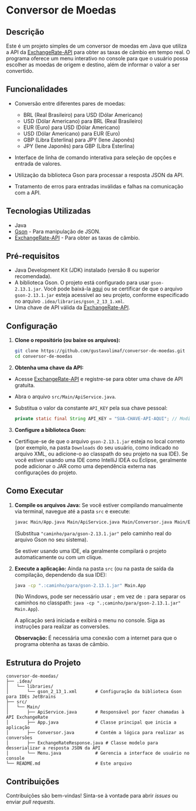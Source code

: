 # Conversor de Moedas

## Descrição

Este é um projeto simples de um conversor de moedas em Java que utiliza a API da [ExchangeRate-API](https://www.exchangerate-api.com/) para obter as taxas de câmbio em tempo real. O programa oferece um menu interativo no console para que o usuário possa escolher as moedas de origem e destino, além de informar o valor a ser convertido.

## Funcionalidades

* Conversão entre diferentes pares de moedas:

   * BRL (Real Brasileiro) para USD (Dólar Americano)
   * USD (Dólar Americano) para BRL (Real Brasileiro)
   * EUR (Euro) para USD (Dólar Americano)
   * USD (Dólar Americano) para EUR (Euro)
   * GBP (Libra Esterlina) para JPY (Iene Japonês)
   * JPY (Iene Japonês) para GBP (Libra Esterlina)
* Interface de linha de comando interativa para seleção de opções e entrada de valores.
* Utilização da biblioteca Gson para processar a resposta JSON da API.
* Tratamento de erros para entradas inválidas e falhas na comunicação com a API.

## Tecnologias Utilizadas

* Java
* [Gson](https://github.com/google/gson) - Para manipulação de JSON.
* [ExchangeRate-API](https://www.exchangerate-api.com/) - Para obter as taxas de câmbio.

## Pré-requisitos

* Java Development Kit (JDK) instalado (versão 8 ou superior recomendada).
* A biblioteca Gson. O projeto está configurado para usar `gson-2.13.1.jar`. Você pode baixá-la [aqui](https://search.maven.org/artifact/com.google.code.gson/gson/2.13.1/jar) ou se certificar de que o arquivo `gson-2.13.1.jar` esteja acessível ao seu projeto, conforme especificado no arquivo `.idea/libraries/gson_2_13_1.xml`.
* Uma chave de API válida da [ExchangeRate-API](https://www.exchangerate-api.com/).

## Configuração

1. **Clone o repositório (ou baixe os arquivos):**

   ```bash
   git clone https://github.com/gustavolimaf/conversor-de-moedas.git
   cd conversor-de-moedas
   ```

2. **Obtenha uma chave da API:**

* Acesse [ExchangeRate-API](https://www.exchangerate-api.com/) e registre-se para obter uma chave de API gratuita.
* Abra o arquivo `src/Main/ApiService.java`.
* Substitua o valor da constante `API_KEY` pela sua chave pessoal:

  ```java
  private static final String API_KEY = "SUA-CHAVE-API-AQUI"; // Modifique esta linha
  ```

3. **Configure a biblioteca Gson:**

* Certifique-se de que o arquivo `gson-2.13.1.jar` esteja no local correto (por exemplo, na pasta `Downloads` do seu usuário, como indicado no arquivo XML, ou adicione-o ao classpath do seu projeto na sua IDE). Se você estiver usando uma IDE como IntelliJ IDEA ou Eclipse, geralmente pode adicionar o JAR como uma dependência externa nas configurações do projeto.

## Como Executar

1. **Compile os arquivos Java:**
   Se você estiver compilando manualmente via terminal, navegue até a pasta `src` e execute:

   ```bash
   javac Main/App.java Main/ApiService.java Main/Conversor.java Main/ExchangeRateResponse.java Main/Menu.java -cp "caminho/para/gson-2.13.1.jar"
   ```

   (Substitua `"caminho/para/gson-2.13.1.jar"` pelo caminho real do arquivo Gson no seu sistema).

   Se estiver usando uma IDE, ela geralmente compilará o projeto automaticamente ou com um clique.

2. **Execute a aplicação:**
   Ainda na pasta `src` (ou na pasta de saída da compilação, dependendo da sua IDE):

   ```bash
   java -cp ".:caminho/para/gson-2.13.1.jar" Main.App
   ```

   (No Windows, pode ser necessário usar `;` em vez de `:` para separar os caminhos no classpath: `java -cp ".;caminho/para/gson-2.13.1.jar" Main.App`).

   A aplicação será iniciada e exibirá o menu no console. Siga as instruções para realizar as conversões.

   **Observação:** É necessária uma conexão com a internet para que o programa obtenha as taxas de câmbio.

## Estrutura do Projeto

```
conversor-de-moedas/
├── .idea/
│   └── libraries/
│       └── gson_2_13_1.xml       # Configuração da biblioteca Gson para IDEs JetBrains
├── src/
│   └── Main/
│       ├── ApiService.java       # Responsável por fazer chamadas à API ExchangeRate
│       ├── App.java              # Classe principal que inicia a aplicação
│       ├── Conversor.java        # Contém a lógica para realizar as conversões
│       ├── ExchangeRateResponse.java # Classe modelo para desserializar a resposta JSON da API
│       └── Menu.java             # Gerencia a interface de usuário no console
└── README.md                     # Este arquivo
```

## Contribuições

Contribuições são bem-vindas! Sinta-se à vontade para abrir *issues* ou enviar *pull requests*.
